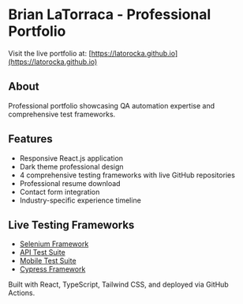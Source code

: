# Brian LaTorraca - Professional Portfolio

Visit the live portfolio at: [https://latorocka.github.io](https://latorocka.github.io)

## About
Professional portfolio showcasing QA automation expertise and comprehensive test frameworks.

## Features
- Responsive React.js application
- Dark theme professional design  
- 4 comprehensive testing frameworks with live GitHub repositories
- Professional resume download
- Contact form integration
- Industry-specific experience timeline

## Live Testing Frameworks
- [Selenium Framework](https://github.com/latorocka/selenium-framework)
- [API Test Suite](https://github.com/latorocka/api-test-suite)
- [Mobile Test Suite](https://github.com/latorocka/mobile-test-suite)
- [Cypress Framework](https://github.com/latorocka/cypress-test-framework)

Built with React, TypeScript, Tailwind CSS, and deployed via GitHub Actions.

